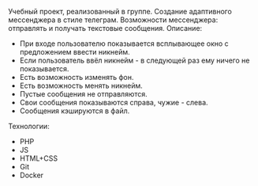 Учебный проект, реализованный в группе. 
Создание адаптивного мессенджера в стиле телеграм. Возможности мессенджера: отправлять и получать текстовые сообщения.
Описание:
  - При входе пользователю показывается всплывающее окно с предложением ввести никнейм.
  - Если пользователь ввёл никнейм - в следующей раз ему ничего не показывается.
  - Есть возможность изменять фон.
  - Есть возможность менять никнейм.
  - Пустые сообщения не отправляются.
  - Свои сообщения показываются справа, чужие - слева.
  - Сообщения кэшируются в файл.

    
Технологии:
  - PHP
  - JS
  - HTML+CSS
  - Git
  - Docker
